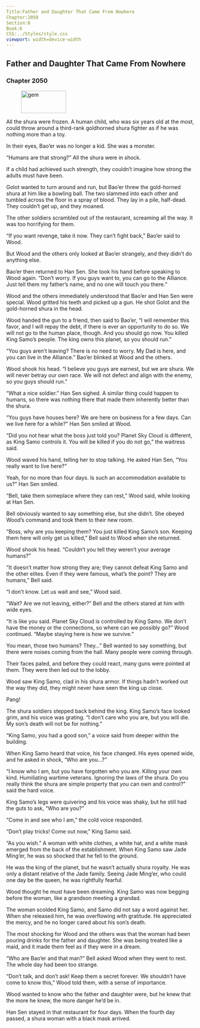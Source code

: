 ```yaml
---
Title:Father and Daughter That Came From Nowhere 
Chapter:2050 
Section:8 
Book:6 
CSS:../Styles/style.css 
viewport: width=device-width
---
```

  
## Father and Daughter That Came From Nowhere
### Chapter 2050
  
<figure>
	<img src="../Images/gem.gif" alt="gem" id="gem" width="120" height="60" />
</figure>
  

  
All the shura were frozen. A human child, who was six years old at the most, could throw around a third-rank goldhorned shura fighter as if he was nothing more than a toy.

In their eyes, Bao’er was no longer a kid. She was a monster.

“Humans are that strong?” All the shura were in shock.

If a child had achieved such strength, they couldn’t imagine how strong the adults must have been.

Golot wanted to turn around and run, but Bao’er threw the gold-horned shura at him like a bowling ball. The two slammed into each other and tumbled across the floor in a spray of blood. They lay in a pile, half-dead. They couldn’t get up, and they moaned.

The other soldiers scrambled out of the restaurant, screaming all the way. It was too horrifying for them.

“If you want revenge, take it now. They can’t fight back,” Bao’er said to Wood.

But Wood and the others only looked at Bao’er strangely, and they didn’t do anything else.

Bao’er then returned to Han Sen. She took his hand before speaking to Wood again. “Don’t worry. If you guys want to, you can go to the Alliance. Just tell them my father’s name, and no one will touch you there.”

Wood and the others immediately understood that Bao’er and Han Sen were special. Wood gritted his teeth and picked up a gun. He shot Golot and the gold-horned shura in the head.

Wood handed the gun to a friend, then said to Bao’er, “I will remember this favor, and I will repay the debt, if there is ever an opportunity to do so. We will not go to the human place, though. And you should go now. You killed King Samo’s people. The king owns this planet, so you should run.”

“You guys aren’t leaving? There is no need to worry. My Dad is here, and you can live in the Alliance.” Bao’er blinked at Wood and the others.

Wood shook his head. “I believe you guys are earnest, but we are shura. We will never betray our own race. We will not defect and align with the enemy, so you guys should run.”

“What a nice soldier.” Han Sen sighed. A similar thing could happen to humans, so there was nothing there that made them inherently better than the shura.

“You guys have houses here? We are here on business for a few days. Can we live here for a while?” Han Sen smiled at Wood.

“Did you not hear what the boss just told you? Planet Sky Cloud is different, as King Samo controls it. You will be killed if you do not go,” the waitress said.

Wood waved his hand, telling her to stop talking. He asked Han Sen, “You really want to live here?”

Yeah, for no more than four days. Is such an accommodation available to us?” Han Sen smiled.

“Bell, take them someplace where they can rest,” Wood said, while looking at Han Sen.

Bell obviously wanted to say something else, but she didn’t. She obeyed Wood’s command and took them to their new room.

“Boss, why are you keeping them? You just killed King Samo’s son. Keeping them here will only get us killed,” Bell said to Wood when she returned.

Wood shook his head. “Couldn’t you tell they weren’t your average humans?”

“It doesn’t matter how strong they are; they cannot defeat King Samo and the other elites. Even if they were famous, what’s the point? They are humans,” Bell said.

“I don’t know. Let us wait and see,” Wood said.

“Wait? Are we not leaving, either?” Bell and the others stared at him with wide eyes.

“It is like you said. Planet Sky Cloud is controlled by King Samo. We don’t have the money or the connections, so where can we possibly go?” Wood continued. “Maybe staying here is how we survive.”

You mean, those two humans? They…” Bell wanted to say something, but there were noises coming from the hall. Many people were coming through.

Their faces paled, and before they could react, many guns were pointed at them. They were then led out to the lobby.

Wood saw King Samo, clad in his shura armor. If things hadn’t worked out the way they did, they might never have seen the king up close.

Pang!

The shura soldiers stepped back behind the king. King Samo’s face looked grim, and his voice was grating. “I don’t care who you are, but you will die. My son’s death will not be for nothing.”

“King Samo, you had a good son,” a voice said from deeper within the building.

When King Samo heard that voice, his face changed. His eyes opened wide, and he asked in shock, “Who are you…?”

“I know who I am, but you have forgotten who you are. Killing your own kind. Humiliating wartime veterans. Ignoring the laws of the shura. Do you really think the shura are simple property that you can own and control?” said the hard voice.

King Samo’s legs were quivering and his voice was shaky, but he still had the guts to ask, “Who are you?”

“Come in and see who I am,” the cold voice responded.

“Don’t play tricks! Come out now,” King Samo said.

“As you wish.” A woman with white clothes, a white hat, and a white mask emerged from the back of the establishment. When King Samo saw Jade Ming’er, he was so shocked that he fell to the ground.

He was the king of the planet, but he wasn’t actually shura royalty. He was only a distant relative of the Jade family. Seeing Jade Ming’er, who could one day be the queen, he was rightfully fearful.

Wood thought he must have been dreaming. King Samo was now begging before the woman, like a grandson meeting a grandad.

The woman scolded King Samo, and Samo did not say a word against her. When she released him, he was overflowing with gratitude. He appreciated the mercy, and he no longer cared about his son’s death.

The most shocking for Wood and the others was that the woman had been pouring drinks for the father and daughter. She was being treated like a maid, and it made them feel as if they were in a dream.

“Who are Bao’er and that man?” Bell asked Wood when they went to rest. The whole day had been too strange.

“Don’t talk, and don’t ask! Keep them a secret forever. We shouldn’t have come to know this,” Wood told them, with a sense of importance.

Wood wanted to know who the father and daughter were, but he knew that the more he knew, the more danger he’d be in.

Han Sen stayed in that restaurant for four days. When the fourth day passed, a shura woman with a black mask arrived.